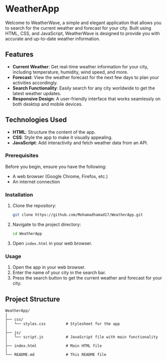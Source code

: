 # WeatherApp

Welcome to WeatherWave, a simple and elegant application that allows you to search for the current weather and forecast for your city. Built using HTML, CSS, and JavaScript, WeatherWave is designed to provide you with accurate and up-to-date weather information.

## Features

- **Current Weather**: Get real-time weather information for your city, including temperature, humidity, wind speed, and more.
- **Forecast**: View the weather forecast for the next few days to plan your activities accordingly.
- **Search Functionality**: Easily search for any city worldwide to get the latest weather updates.
- **Responsive Design**: A user-friendly interface that works seamlessly on both desktop and mobile devices.

## Technologies Used

- **HTML**: Structure the content of the app.
- **CSS**: Style the app to make it visually appealing.
- **JavaScript**: Add interactivity and fetch weather data from an API.

### Prerequisites

Before you begin, ensure you have the following:

- A web browser (Google Chrome, Firefox, etc.)
- An internet connection

### Installation

1. Clone the repository:
    ```bash
    git clone https://github.com/Mohamadhamad17/WeatherApp.git
    ```
2. Navigate to the project directory:
    ```bash
    cd WeatherApp
    ```
3. Open `index.html` in your web browser.

### Usage

1. Open the app in your web browser.
2. Enter the name of your city in the search bar.
3. Press the search button to get the current weather and forecast for your city.

## Project Structure

```plaintext
WeatherApp/
│
├── css/
│   └── styles.css         # Stylesheet for the app
│
├── js/
│   └── script.js          # JavaScript file with main functionality
│
├── index.html             # Main HTML file
│
└── README.md              # This README file

